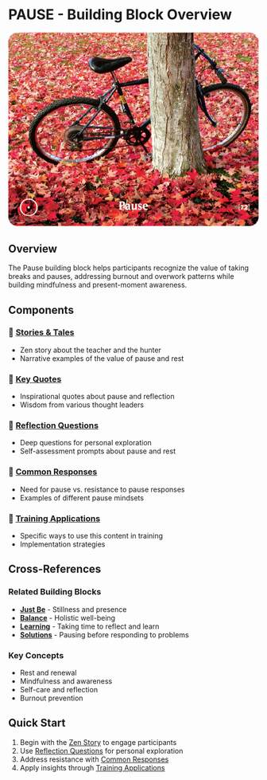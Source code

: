# PAUSE - Building Block Overview

![Pause Card](../TCG-CARDS-H/Pause.png)

## Overview
The Pause building block helps participants recognize the value of taking breaks and pauses, addressing burnout and overwork patterns while building mindfulness and present-moment awareness.

## Components

### 📖 [Stories & Tales](stories-tales.md)
- Zen story about the teacher and the hunter
- Narrative examples of the value of pause and rest

### 💬 [Key Quotes](key-quotes.md)
- Inspirational quotes about pause and reflection
- Wisdom from various thought leaders

### 🤔 [Reflection Questions](reflection-questions.md)
- Deep questions for personal exploration
- Self-assessment prompts about pause and rest

### 💭 [Common Responses](common-responses.md)
- Need for pause vs. resistance to pause responses
- Examples of different pause mindsets

### 🎯 [Training Applications](training-applications.md)
- Specific ways to use this content in training
- Implementation strategies

## Cross-References

### Related Building Blocks
- **[Just Be](../just-be/README.md)** - Stillness and presence
- **[Balance](../balance/README.md)** - Holistic well-being
- **[Learning](../learning/README.md)** - Taking time to reflect and learn
- **[Solutions](../solutions/README.md)** - Pausing before responding to problems

### Key Concepts
- Rest and renewal
- Mindfulness and awareness
- Self-care and reflection
- Burnout prevention

## Quick Start
1. Begin with the [Zen Story](stories-tales.md) to engage participants
2. Use [Reflection Questions](reflection-questions.md) for personal exploration
3. Address resistance with [Common Responses](common-responses.md)
4. Apply insights through [Training Applications](training-applications.md)
